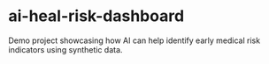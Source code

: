 # ai-heal-risk-dashboard
Demo project showcasing how AI can help identify early medical risk indicators using synthetic data. 
